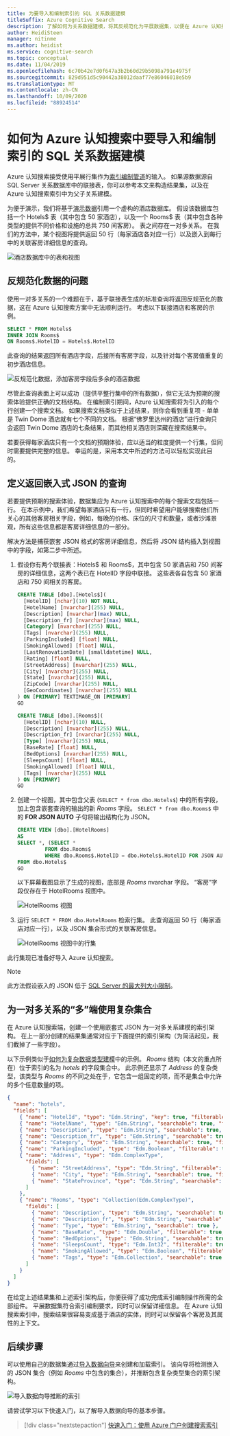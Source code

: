 ```yaml
---
title: 为要导入和编制索引的 SQL 关系数据建模
titleSuffix: Azure Cognitive Search
description: 了解如何为关系数据建模，将其反规范化为平展数据集，以便在 Azure 认知搜索中编制索引和执行全文本搜索。
author: HeidiSteen
manager: nitinme
ms.author: heidist
ms.service: cognitive-search
ms.topic: conceptual
ms.date: 11/04/2019
ms.openlocfilehash: 6c70b42e7d0f647a3b2b60d29b5098a791e4975f
ms.sourcegitcommit: 829d951d5c90442a38012daaf77e86046018e5b9
ms.translationtype: MT
ms.contentlocale: zh-CN
ms.lasthandoff: 10/09/2020
ms.locfileid: "88924514"
---
```

# <a name="how-to-model-relational-sql-data-for-import-and-indexing-in-azure-cognitive-search"></a>如何为 Azure 认知搜索中要导入和编制索引的 SQL 关系数据建模

Azure 认知搜索接受使用平展行集作为[索引编制管道](search-what-is-an-index.md)的输入。 如果源数据源自 SQL Server 关系数据库中的联接表，你可以参考本文来构造结果集，以及在 Azure 认知搜索索引中为父子关系建模。

为便于演示，我们将基于[演示数据](https://github.com/Azure-Samples/azure-search-sample-data/tree/master/hotels)引用一个虚构的酒店数据库。 假设该数据库包括一个 Hotels$ 表（其中包含 50 家酒店），以及一个 Rooms$ 表（其中包含各种类型的提供不同价格和设施的总共 750 间客房）。 表之间存在一对多关系。 在我们的方法中，某个视图将提供返回 50 行（每家酒店各对应一行）以及嵌入到每行中的关联客房详细信息的查询。

   ![酒店数据库中的表和视图](media/index-sql-relational-data/hotels-database-tables-view.png "酒店数据库中的表和视图")


## <a name="the-problem-of-denormalized-data"></a>反规范化数据的问题

使用一对多关系的一个难题在于，基于联接表生成的标准查询将返回反规范化的数据，这在 Azure 认知搜索方案中无法顺利运行。 考虑以下联接酒店和客房的示例。

```sql
SELECT * FROM Hotels$
INNER JOIN Rooms$
ON Rooms$.HotelID = Hotels$.HotelID
```
此查询的结果返回所有酒店字段，后接所有客房字段，以及针对每个客房值重复的初步酒店信息。

   ![反规范化数据，添加客房字段后多余的酒店数据](media/index-sql-relational-data/denormalize-data-query.png "反规范化数据，添加客房字段后多余的酒店数据")


尽管此查询表面上可以成功（提供平整行集中的所有数据），但它无法为预期的搜索体验提供正确的文档结构。 在编制索引期间，Azure 认知搜索将为引入的每个行创建一个搜索文档。 如果搜索文档类似于上述结果，则你会看到重复项 - 单单是 Twin Dome 酒店就有七个不同的文档。 根据“佛罗里达州的酒店”进行查询只会返回 Twin Dome 酒店的七条结果，而其他相关酒店则深藏在搜索结果中。

若要获得每家酒店只有一个文档的预期体验，应以适当的粒度提供一个行集，但同时需要提供完整的信息。 幸运的是，采用本文中所述的方法可以轻松实现此目的。

## <a name="define-a-query-that-returns-embedded-json"></a>定义返回嵌入式 JSON 的查询

若要提供预期的搜索体验，数据集应为 Azure 认知搜索中的每个搜索文档包括一行。 在本示例中，我们希望每家酒店只有一行，但同时希望用户能够搜索他们所关心的其他客房相关字段，例如，每晚的价格、床位的尺寸和数量，或者沙滩景观，所有这些信息都是客房详细信息的一部分。

解决方法是捕获嵌套 JSON 格式的客房详细信息，然后将 JSON 结构插入到视图中的字段，如第二步中所述。 

1. 假设你有两个联接表：Hotels$ 和 Rooms$，其中包含 50 家酒店和 750 间客房的详细信息，这两个表已在 HotelID 字段中联接。 这些表各自包含 50 家酒店和 750 间相关的客房。

    ```sql
    CREATE TABLE [dbo].[Hotels$](
      [HotelID] [nchar](10) NOT NULL,
      [HotelName] [nvarchar](255) NULL,
      [Description] [nvarchar](max) NULL,
      [Description_fr] [nvarchar](max) NULL,
      [Category] [nvarchar](255) NULL,
      [Tags] [nvarchar](255) NULL,
      [ParkingIncluded] [float] NULL,
      [SmokingAllowed] [float] NULL,
      [LastRenovationDate] [smalldatetime] NULL,
      [Rating] [float] NULL,
      [StreetAddress] [nvarchar](255) NULL,
      [City] [nvarchar](255) NULL,
      [State] [nvarchar](255) NULL,
      [ZipCode] [nvarchar](255) NULL,
      [GeoCoordinates] [nvarchar](255) NULL
    ) ON [PRIMARY] TEXTIMAGE_ON [PRIMARY]
    GO

    CREATE TABLE [dbo].[Rooms$](
      [HotelID] [nchar](10) NULL,
      [Description] [nvarchar](255) NULL,
      [Description_fr] [nvarchar](255) NULL,
      [Type] [nvarchar](255) NULL,
      [BaseRate] [float] NULL,
      [BedOptions] [nvarchar](255) NULL,
      [SleepsCount] [float] NULL,
      [SmokingAllowed] [float] NULL,
      [Tags] [nvarchar](255) NULL
    ) ON [PRIMARY]
    GO
    ```

2. 创建一个视图，其中包含父表 (`SELECT * from dbo.Hotels$`) 中的所有字段，加上包含嵌套查询的输出的新 *Rooms* 字段。 `SELECT * from dbo.Rooms$` 中的 **FOR JSON AUTO** 子句将输出结构化为 JSON。 

     ```sql
   CREATE VIEW [dbo].[HotelRooms]
   AS
   SELECT *, (SELECT *
              FROM dbo.Rooms$
              WHERE dbo.Rooms$.HotelID = dbo.Hotels$.HotelID FOR JSON AUTO) AS Rooms
   FROM dbo.Hotels$
   GO
   ```

   以下屏幕截图显示了生成的视图，底部是 *Rooms* nvarchar 字段。 “客房”字段仅存在于 HotelRooms 视图中。

   ![HotelRooms 视图](media/index-sql-relational-data/hotelsrooms-view.png "HoteRooms 视图")

1. 运行 `SELECT * FROM dbo.HotelRooms` 检索行集。 此查询返回 50 行（每家酒店对应一行），以及 JSON 集合形式的关联客房信息。 

   ![HotelRooms 视图中的行集](media/index-sql-relational-data/hotelrooms-rowset.png "HotelRooms 视图中的行集")

此行集现已准备好导入 Azure 认知搜索。

> [!NOTE]
> 此方法假设嵌入的 JSON 低于 [SQL Server 的最大列大小限制](/sql/sql-server/maximum-capacity-specifications-for-sql-server)。 

 ## <a name="use-a-complex-collection-for-the-many-side-of-a-one-to-many-relationship"></a>为一对多关系的“多”端使用复杂集合

在 Azure 认知搜索端，创建一个使用嵌套式 JSON 为一对多关系建模的索引架构。 在上一部分创建的结果集通常对应于下面提供的索引架构（为简洁起见，我们截掉了一些字段）。

以下示例类似于[如何为复杂数据类型建模](search-howto-complex-data-types.md#creating-complex-fields)中的示例。 *Rooms* 结构（本文的重点所在）位于索引的名为 *hotels* 的字段集合中。 此示例还显示了 *Address* 的复杂类型，该类型与 *Rooms* 的不同之处在于，它包含一组固定的项，而不是集合中允许的多个任意数量的项。

```json
{
  "name": "hotels",
  "fields": [
    { "name": "HotelId", "type": "Edm.String", "key": true, "filterable": true },
    { "name": "HotelName", "type": "Edm.String", "searchable": true, "filterable": false },
    { "name": "Description", "type": "Edm.String", "searchable": true, "analyzer": "en.lucene" },
    { "name": "Description_fr", "type": "Edm.String", "searchable": true, "analyzer": "fr.lucene" },
    { "name": "Category", "type": "Edm.String", "searchable": true, "filterable": false },
    { "name": "ParkingIncluded", "type": "Edm.Boolean", "filterable": true, "facetable": true },
    { "name": "Address", "type": "Edm.ComplexType",
      "fields": [
        { "name": "StreetAddress", "type": "Edm.String", "filterable": false, "sortable": false, "facetable": false, "searchable": true },
        { "name": "City", "type": "Edm.String", "searchable": true, "filterable": true, "sortable": true, "facetable": true },
        { "name": "StateProvince", "type": "Edm.String", "searchable": true, "filterable": true, "sortable": true, "facetable": true }
      ]
    },
    { "name": "Rooms", "type": "Collection(Edm.ComplexType)",
      "fields": [
        { "name": "Description", "type": "Edm.String", "searchable": true, "analyzer": "en.lucene" },
        { "name": "Description_fr", "type": "Edm.String", "searchable": true, "analyzer": "fr.lucene" },
        { "name": "Type", "type": "Edm.String", "searchable": true },
        { "name": "BaseRate", "type": "Edm.Double", "filterable": true, "facetable": true },
        { "name": "BedOptions", "type": "Edm.String", "searchable": true, "filterable": true, "facetable": true },
        { "name": "SleepsCount", "type": "Edm.Int32", "filterable": true, "facetable": true },
        { "name": "SmokingAllowed", "type": "Edm.Boolean", "filterable": true, "facetable": true },
        { "name": "Tags", "type": "Edm.Collection", "searchable": true }
      ]
    }
  ]
}
```

在给定上述结果集和上述索引架构后，你便获得了成功完成索引编制操作所需的全部组件。 平展数据集符合索引编制要求，同时可以保留详细信息。 在 Azure 认知搜索索引中，搜索结果很容易变成基于酒店的实体，同时可以保留各个客房及其属性的上下文。

## <a name="next-steps"></a>后续步骤

可以使用自己的数据集通过[导入数据向导](search-import-data-portal.md)来创建和加载索引。 该向导将检测嵌入的 JSON 集合（例如 *Rooms* 中包含的集合），并推断包含复杂类型集合的索引架构。 

  ![导入数据向导推断的索引](media/index-sql-relational-data/search-index-rooms-complex-collection.png "导入数据向导推断的索引")

请尝试学习以下快速入门，以了解导入数据向导的基本步骤。

> [!div class="nextstepaction"]
> [快速入门：使用 Azure 门户创建搜索索引](search-get-started-portal.md)